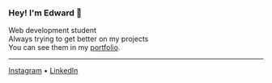 ### Hey! I'm Edward 👋

Web development student <br>
Always trying to get better on my projects <br>
You can see them in my [portfolio](https://edwardribas.netlify.app/).

* * *

[Instagram](https://instagram.com/edwardb.as) • 
[LinkedIn](https://www.linkedin.com/in/edwardribas/) <br>

